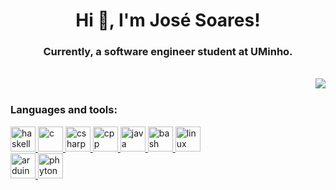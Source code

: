 <html>

<body>
<h1 align="center">Hi 👋, I'm José Soares! </h1>
<h3 align="center">Currently, a software engineer student at UMinho. </h3> 

<br>

<div>
  <picture>
    <source
      srcset="https://github-readme-stats.vercel.app/api?username=zeeesoares&show_icons=true&theme=dark"
      media="(prefers-color-scheme: dark)"
    />
    <source
      srcset="https://github-readme-stats.vercel.app/api?username=zeeesoares&show_icons=true"
      media="(prefers-color-scheme: light), (prefers-color-scheme: no-preference)"
    />
    <img src="https://github-readme-stats.vercel.app/api?username=zeeesoares&show_icons=true" align="right" />
  </picture>
</div>

</body>
</html>

<br>

### Languages and tools:
<a href="https://www.haskell.org/" target="_blank" rel="noreferrer">
  <img src="https://skillicons.dev/icons?i=haskell" alt="haskell" width="40" height="40"/>
</a> 
<a href="https://en.wikipedia.org/wiki/C_(programming_language)" target="_blank" rel="noreferrer">
  <img src="https://skillicons.dev/icons?i=c" alt="c" width="40" height="40"/>
</a> 
<a href="https://learn.microsoft.com/en-us/dotnet/csharp/" target="_blank" rel="noreferrer">
  <img src="https://skillicons.dev/icons?i=cs" alt="csharp" width="40" height="40"/>
</a>
<a href="https://learn.microsoft.com/en-us/cpp" target="_blank" rel="noreferrer">
  <img src="https://skillicons.dev/icons?i=cpp" alt="cpp" width="40" height="40"/>
</a>
<a href="https://www.java.com/" target="_blank" rel="noreferrer">
  <img src="https://skillicons.dev/icons?i=java" alt="java" width="40" height="40"/> 
</a> 
<a href="https://www.gnu.org/software/bash/" target="_blank" rel="noreferrer">
  <img src="https://skillicons.dev/icons?i=bash" alt="bash" width="40" height="40"/> 
</a> 
<a href="https://www.linux.org/" target="_blank" rel="noreferrer">
  <img src="https://skillicons.dev/icons?i=linux" alt="linux" width="40" height="40"/>
</a> 
<br>
<a href="https://www.arduino.cc/" target="_blank" rel="noreferrer">
  <img src="https://skillicons.dev/icons?i=arduino" alt="arduino" width="40" height="40"/>
</a>
<a href="https://www.python.org/" target="_blank" rel="noreferrer">
  <img src="https://skillicons.dev/icons?i=python" alt="phyton" width="40" height="40"/>
</a> 

